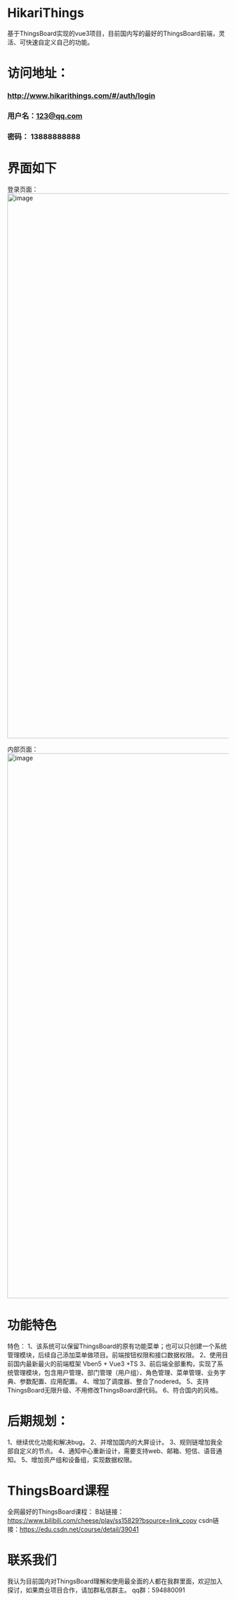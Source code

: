 # HikariThings
基于ThingsBoard实现的vue3项目，目前国内写的最好的ThingsBoard前端，灵活、可快速自定义自己的功能。

# 访问地址：
### http://www.hikarithings.com/#/auth/login
### 用户名：123@qq.com
### 密码：  13888888888

# 界面如下
登录页面：
<img width="2555" height="1238" alt="image" src="https://github.com/user-attachments/assets/54963075-28ed-45d8-9b6c-e893a646512f" />

内部页面：
<img width="2554" height="1238" alt="image" src="https://github.com/user-attachments/assets/712cc9a9-71cd-4a64-9c0c-a9561d7e670d" />

# 功能特色
特色：
1、该系统可以保留ThingsBoard的原有功能菜单；也可以只创建一个系统管理模块，后续自己添加菜单做项目。前端按钮权限和接口数据权限。
2、使用目前国内最新最火的前端框架 Vben5 + Vue3 +TS
3、前后端全部重构，实现了系统管理模块，包含用户管理、部门管理（用户组）、角色管理、菜单管理、业务字典、参数配置、应用配置。
4、增加了调度器、整合了nodered。
5、支持ThingsBoard无限升级、不用修改ThingsBoard源代码。
6、符合国内的风格。

# 后期规划：
1、继续优化功能和解决bug。
2、并增加国内的大屏设计。
3、规则链增加我全部自定义的节点。
4、通知中心重新设计，需要支持web、邮箱、短信、语音通知。
5、增加资产组和设备组，实现数据权限。

# ThingsBoard课程
全网最好的ThingsBoard课程：
B站链接： https://www.bilibili.com/cheese/play/ss15829?bsource=link_copy
csdn链接：https://edu.csdn.net/course/detail/39041

# 联系我们
我认为目前国内对ThingsBoard理解和使用最全面的人都在我群里面，欢迎加入探讨，如果商业项目合作，请加群私信群主。
qq群：594880091

